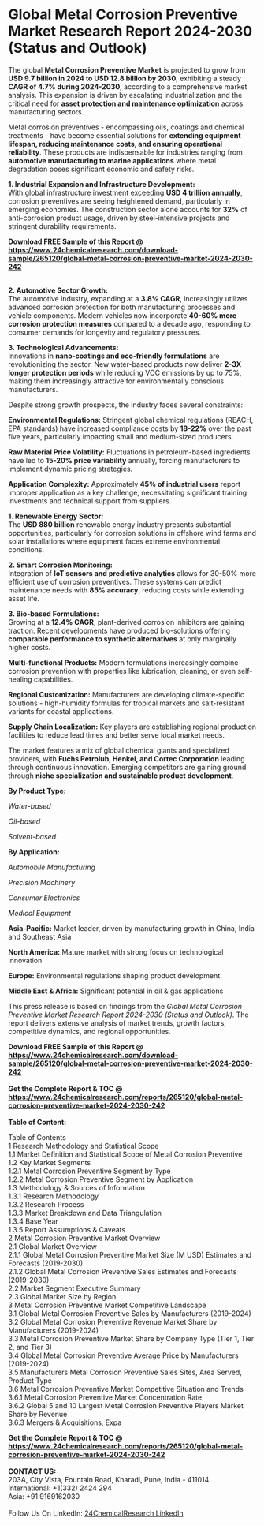 <h1>Global Metal Corrosion Preventive Market Research Report 2024-2030 (Status and Outlook)</h1><p>The global <strong>Metal Corrosion Preventive Market</strong> is projected to grow from <strong>USD 9.7 billion in 2024 to USD 12.8 billion by 2030</strong>, exhibiting a steady <strong>CAGR of 4.7% during 2024-2030</strong>, according to a comprehensive market analysis. This expansion is driven by escalating industrialization and the critical need for <strong>asset protection and maintenance optimization</strong> across manufacturing sectors.</p><p>Metal corrosion preventives - encompassing oils, coatings and chemical treatments - have become essential solutions for <strong>extending equipment lifespan, reducing maintenance costs, and ensuring operational reliability</strong>. These products are indispensable for industries ranging from <strong>automotive manufacturing to marine applications</strong> where metal degradation poses significant economic and safety risks.</p><p><strong>1. Industrial Expansion and Infrastructure Development:</strong><br>
With global infrastructure investment exceeding <strong>USD 4 trillion annually</strong>, corrosion preventives are seeing heightened demand, particularly in emerging economies. The construction sector alone accounts for <strong>32%</strong> of anti-corrosion product usage, driven by steel-intensive projects and stringent durability requirements.</p><div><b>Download FREE Sample of this Report @ 
            <a href="https://www.24chemicalresearch.com/download-sample/265120/global-metal-corrosion-preventive-market-2024-2030-242">
            https://www.24chemicalresearch.com/download-sample/265120/global-metal-corrosion-preventive-market-2024-2030-242</a></b></div><br><p><strong>2. Automotive Sector Growth:</strong><br>
The automotive industry, expanding at a <strong>3.8% CAGR</strong>, increasingly utilizes advanced corrosion protection for both manufacturing processes and vehicle components. Modern vehicles now incorporate <strong>40-60% more corrosion protection measures</strong> compared to a decade ago, responding to consumer demands for longevity and regulatory pressures.</p><p><strong>3. Technological Advancements:</strong><br>
Innovations in <strong>nano-coatings and eco-friendly formulations</strong> are revolutionizing the sector. New water-based products now deliver <strong>2-3X longer protection periods</strong> while reducing VOC emissions by up to 75%, making them increasingly attractive for environmentally conscious manufacturers.</p><p>Despite strong growth prospects, the industry faces several constraints:</p><p><strong>Environmental Regulations:</strong> Stringent global chemical regulations (REACH, EPA standards) have increased compliance costs by <strong>18-22%</strong> over the past five years, particularly impacting small and medium-sized producers.</p><p><strong>Raw Material Price Volatility:</strong> Fluctuations in petroleum-based ingredients have led to <strong>15-20% price variability</strong> annually, forcing manufacturers to implement dynamic pricing strategies.</p><p><strong>Application Complexity:</strong> Approximately <strong>45% of industrial users</strong> report improper application as a key challenge, necessitating significant training investments and technical support from suppliers.</p><p><strong>1. Renewable Energy Sector:</strong><br>
The <strong>USD 880 billion</strong> renewable energy industry presents substantial opportunities, particularly for corrosion solutions in offshore wind farms and solar installations where equipment faces extreme environmental conditions.</p><p><strong>2. Smart Corrosion Monitoring:</strong><br>
Integration of <strong>IoT sensors and predictive analytics</strong> allows for 30-50% more efficient use of corrosion preventives. These systems can predict maintenance needs with <strong>85% accuracy</strong>, reducing costs while extending asset life.</p><p><strong>3. Bio-based Formulations:</strong><br>
Growing at a <strong>12.4% CAGR</strong>, plant-derived corrosion inhibitors are gaining traction. Recent developments have produced bio-solutions offering <strong>comparable performance to synthetic alternatives</strong> at only marginally higher costs.</p><p><strong>Multi-functional Products:</strong> Modern formulations increasingly combine corrosion prevention with properties like lubrication, cleaning, or even self-healing capabilities.</p><p><strong>Regional Customization:</strong> Manufacturers are developing climate-specific solutions - high-humidity formulas for tropical markets and salt-resistant variants for coastal applications.</p><p><strong>Supply Chain Localization:</strong> Key players are establishing regional production facilities to reduce lead times and better serve local market needs.</p><p>The market features a mix of global chemical giants and specialized providers, with <strong>Fuchs Petrolub, Henkel, and Cortec Corporation</strong> leading through continuous innovation. Emerging competitors are gaining ground through <strong>niche specialization and sustainable product development</strong>.</p><p><strong>By Product Type:</strong></p><p><em>Water-based</em></p><p><em>Oil-based</em></p><p><em>Solvent-based</em></p><p><strong>By Application:</strong></p><p><em>Automobile Manufacturing</em></p><p><em>Precision Machinery</em></p><p><em>Consumer Electronics</em></p><p><em>Medical Equipment</em></p><p><strong>Asia-Pacific:</strong> Market leader, driven by manufacturing growth in China, India and Southeast Asia</p><p><strong>North America:</strong> Mature market with strong focus on technological innovation</p><p><strong>Europe:</strong> Environmental regulations shaping product development</p><p><strong>Middle East &amp; Africa:</strong> Significant potential in oil &amp; gas applications</p><p>This press release is based on findings from the <em>Global Metal Corrosion Preventive Market Research Report 2024-2030 (Status and Outlook)</em>. The report delivers extensive analysis of market trends, growth factors, competitive dynamics, and regional opportunities.</p><div><b>Download FREE Sample of this Report @ 
            <a href="https://www.24chemicalresearch.com/download-sample/265120/global-metal-corrosion-preventive-market-2024-2030-242">
            https://www.24chemicalresearch.com/download-sample/265120/global-metal-corrosion-preventive-market-2024-2030-242</a></b></div><br><div><b>Get the Complete Report & TOC @ 
            <a href="https://www.24chemicalresearch.com/reports/265120/global-metal-corrosion-preventive-market-2024-2030-242">
            https://www.24chemicalresearch.com/reports/265120/global-metal-corrosion-preventive-market-2024-2030-242</a></b></div><br>
            <b>Table of Content:</b><p>Table of Contents<br />
1 Research Methodology and Statistical Scope<br />
1.1 Market Definition and Statistical Scope of Metal Corrosion Preventive<br />
1.2 Key Market Segments<br />
1.2.1 Metal Corrosion Preventive Segment by Type<br />
1.2.2 Metal Corrosion Preventive Segment by Application<br />
1.3 Methodology & Sources of Information<br />
1.3.1 Research Methodology<br />
1.3.2 Research Process<br />
1.3.3 Market Breakdown and Data Triangulation<br />
1.3.4 Base Year<br />
1.3.5 Report Assumptions & Caveats<br />
2 Metal Corrosion Preventive Market Overview<br />
2.1 Global Market Overview<br />
2.1.1 Global Metal Corrosion Preventive Market Size (M USD) Estimates and Forecasts (2019-2030)<br />
2.1.2 Global Metal Corrosion Preventive Sales Estimates and Forecasts (2019-2030)<br />
2.2 Market Segment Executive Summary<br />
2.3 Global Market Size by Region<br />
3 Metal Corrosion Preventive Market Competitive Landscape<br />
3.1 Global Metal Corrosion Preventive Sales by Manufacturers (2019-2024)<br />
3.2 Global Metal Corrosion Preventive Revenue Market Share by Manufacturers (2019-2024)<br />
3.3 Metal Corrosion Preventive Market Share by Company Type (Tier 1, Tier 2, and Tier 3)<br />
3.4 Global Metal Corrosion Preventive Average Price by Manufacturers (2019-2024)<br />
3.5 Manufacturers Metal Corrosion Preventive Sales Sites, Area Served, Product Type<br />
3.6 Metal Corrosion Preventive Market Competitive Situation and Trends<br />
3.6.1 Metal Corrosion Preventive Market Concentration Rate<br />
3.6.2 Global 5 and 10 Largest Metal Corrosion Preventive Players Market Share by Revenue<br />
3.6.3 Mergers & Acquisitions, Expa</p><div><b>Get the Complete Report & TOC @ 
            <a href="https://www.24chemicalresearch.com/reports/265120/global-metal-corrosion-preventive-market-2024-2030-242">
            https://www.24chemicalresearch.com/reports/265120/global-metal-corrosion-preventive-market-2024-2030-242</a></b></div><br><b>CONTACT US:</b><br>
            203A, City Vista, Fountain Road, Kharadi, Pune, India - 411014<br>
            International: +1(332) 2424 294<br>
            Asia: +91 9169162030 <br><br>
            Follow Us On LinkedIn: <a href="https://www.linkedin.com/company/24chemicalresearch/">24ChemicalResearch LinkedIn</a>